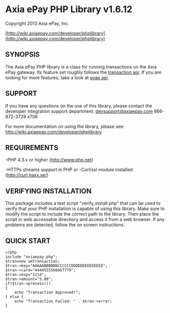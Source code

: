 Axia ePay PHP Library v1.6.12
=================================
Copyright 2013 Axia ePay, Inc.

[http://wiki.axiaepay.com/developer/phplibrary](http://wiki.axiaepay.com/developer/phplibrary)

SYNOPSIS
--------
The Axia ePay PHP library is a class for running transactions on the Axia ePay
gateway.  Its feature set roughly follows the [transaction api](http://wiki.axiaepay.com/developer/transaction).  If
you are looking for more features, take a look at [soap api](http://wiki.axiaepay.com/developer/soap/).

SUPPORT
-------
If you have any questions on the use of this library, please contact
the developer integration support department:
   devsupport@axiaepay.com
   866-872-3729 x706
   
For more documentation on using the library, please see
http://wiki.axiaepay.com/developer/phplibrary



REQUIREMENTS
------------
-PHP 4.3.x or higher (http://www.php.net) 

-HTTPs streams support in PHP
or
-Curl/ssl module installed (http://curl.haxx.se/) 


VERIFYING INSTALLATION
----------------------

This package includes a test script "verify_install.php"  that can be used to verify
that your PHP installation is capable of using this library.  Make sure to modify the script
to include the correct path to the library.  Then place the script in web accessable directiory
and access it from a web browser.  If any problems are detected,  follow the on screen 
instructions.


QUICK START
--------------------

	<?php
	include "axiaepay.php";
	$tran=new umTransaction;
	$tran->key="AAAAABBBBBBCCCCCCDDDDDDEEEEEEEE";  
	$tran->card="4444555566667779";	
	$tran->exp="1214";
	$tran->amount="5.00";
	if($tran->process())
	{
		echo "Transaction Approved!";
	} else {
		echo "Transaction Failed: " . $tran->error;
	}
